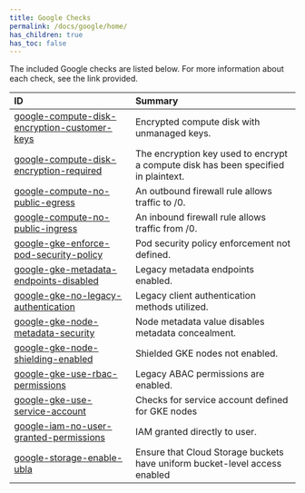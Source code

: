 ```yaml
---
title: Google Checks
permalink: /docs/google/home/
has_children: true
has_toc: false
---
```


The included Google checks are listed below. For more information about each check, see the link provided.

| ID  | Summary |
|:-------|:-------------|
|[google-compute-disk-encryption-customer-keys](/docs/google/google-compute-disk-encryption-customer-keys)|Encrypted compute disk with unmanaged keys.|
|[google-compute-disk-encryption-required](/docs/google/google-compute-disk-encryption-required)|The encryption key used to encrypt a compute disk has been specified in plaintext.|
|[google-compute-no-public-egress](/docs/google/google-compute-no-public-egress)|An outbound firewall rule allows traffic to /0.|
|[google-compute-no-public-ingress](/docs/google/google-compute-no-public-ingress)|An inbound firewall rule allows traffic from /0.|
|[google-gke-enforce-pod-security-policy](/docs/google/google-gke-enforce-pod-security-policy)|Pod security policy enforcement not defined.|
|[google-gke-metadata-endpoints-disabled](/docs/google/google-gke-metadata-endpoints-disabled)|Legacy metadata endpoints enabled.|
|[google-gke-no-legacy-authentication](/docs/google/google-gke-no-legacy-authentication)|Legacy client authentication methods utilized.|
|[google-gke-node-metadata-security](/docs/google/google-gke-node-metadata-security)|Node metadata value disables metadata concealment.|
|[google-gke-node-shielding-enabled](/docs/google/google-gke-node-shielding-enabled)|Shielded GKE nodes not enabled.|
|[google-gke-use-rbac-permissions](/docs/google/google-gke-use-rbac-permissions)|Legacy ABAC permissions are enabled.|
|[google-gke-use-service-account](/docs/google/google-gke-use-service-account)|Checks for service account defined for GKE nodes|
|[google-iam-no-user-granted-permissions](/docs/google/google-iam-no-user-granted-permissions)|IAM granted directly to user.|
|[google-storage-enable-ubla](/docs/google/google-storage-enable-ubla)|Ensure that Cloud Storage buckets have uniform bucket-level access enabled|

